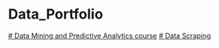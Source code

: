 # Data_Portfolio
[# Data Mining and Predictive Analytics course](https://github.com/Anna-Gaplanyan/Data-Mining-and-Predictive-Analytics-)
[# Data Scraping]()
